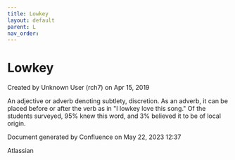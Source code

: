 ```yaml
---
title: Lowkey
layout: default
parent: L
nav_order:
---
```


# Lowkey

Created by  Unknown User (rch7) on Apr 15, 2019

An adjective or adverb denoting subtlety, discretion. As an adverb, it can be placed before or after the verb as in &quot;I lowkey love this song.&quot; Of the students surveyed, 95% knew this word, and 3% believed it to be of local origin.

Document generated by Confluence on May 22, 2023 12:37

Atlassian
